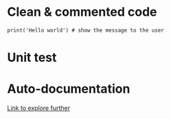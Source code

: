# Clean & commented code
```pyhton
print('Hello world') # show the message to the user
```
# Unit test

# Auto-documentation
[Link to explore further](https://towardsdatascience.com/five-tips-for-automatic-python-documentation-7513825b760e)